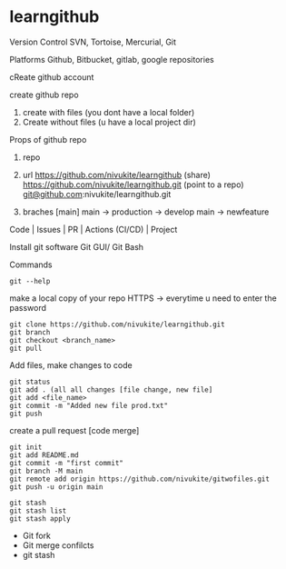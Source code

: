 # learngithub

Version Control
SVN, Tortoise, Mercurial, Git

Platforms
Github, Bitbucket, gitlab, google repositories

cReate github account

create github repo
1. create with files (you dont have a local folder)
2. Create without files (u have a local project dir)

Props of github repo
1. repo
2. url
https://github.com/nivukite/learngithub (share)
https://github.com/nivukite/learngithub.git (point to a repo)
git@github.com:nivukite/learngithub.git

3. braches [main]
main -> production -> develop
main -> newfeature

Code | Issues | PR | Actions (CI/CD) | Project

Install git software
Git GUI/ Git Bash

Commands
```
git --help
```
make a local copy of your repo
HTTPS -> everytime u need to enter the password
```
git clone https://github.com/nivukite/learngithub.git
git branch
git checkout <branch_name>
git pull
```

Add files, make changes to code
```
git status
git add . (all all changes [file change, new file]
git add <file_name>
git commit -m "Added new file prod.txt"
git push

```
create a pull request [code merge]


```
git init
git add README.md
git commit -m "first commit"
git branch -M main
git remote add origin https://github.com/nivukite/gitwofiles.git
git push -u origin main
```

```
git stash
git stash list
git stash apply

```

- Git fork
- Git merge confilcts
- git stash
